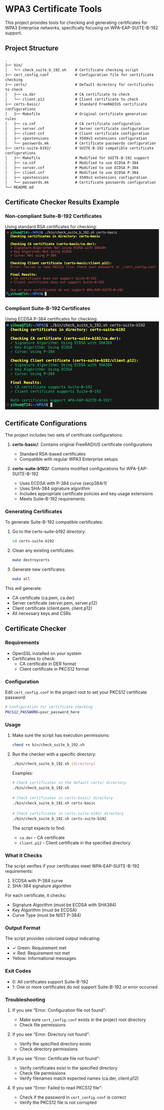 # WPA3 Certificate Tools

This project provides tools for checking and generating certificates for WPA3 Enterprise networks, specifically focusing on WPA-EAP-SUITE-B-192 support.

## Project Structure

```
.
├── bin/
│   └── check_suite_b_192.sh    # Certificate checking script
├── cert_config.conf            # Configuration file for certificate checking
├── certs/                      # Default directory for certificates to check
│   ├── ca.der                 	# CA certificate to check
│   └── client.p12            	# Client certificate to check
├── certs-basic/               	# Standard FreeRADIUS certificate configurations
│   ├── Makefile              	# Original certificate generation rules
│   ├── ca.cnf                	# CA certificate configuration
│   ├── server.cnf            	# Server certificate configuration
│   ├── client.cnf            	# Client certificate configuration
│   ├── xpextensions          	# X509v3 extensions configuration
│   └── passwords.mk          	# Certificate passwords configuration
├── certs-suite-b192/         	# SUITE-B-192 compatible certificate configurations
│   ├── Makefile              	# Modified for SUITE-B-192 support
│   ├── ca.cnf                	# Modified to use ECDSA P-384
│   ├── server.cnf            	# Modified to use ECDSA P-384
│   ├── client.cnf            	# Modified to use ECDSA P-384
│   ├── xpextensions          	# X509v3 extensions configuration
│   └── passwords.mk          	# Certificate passwords configuration
└── README.md
```

## Certificate Checker Results Example

### Non-compliant Suite-B-192 Certificates
Using standard RSA certificates for checking:
![Non-compliant Suite-B-192](docs/images/cert-check-fail.png)

### Compliant Suite-B-192 Certificates
Using ECDSA P-384 certificates for checking:
![Compliant Suite-B-192](docs/images/cert-check-pass.png)

## Certificate Configurations

The project includes two sets of certificate configurations:

1. **certs-basic/**: Contains original FreeRADIUS certificate configurations
   - Standard RSA-based certificates
   - Compatible with regular WPA3 Enterprise setups

2. **certs-suite-b192/**: Contains modified configurations for WPA-EAP-SUITE-B-192
   - Uses ECDSA with P-384 curve (secp384r1)
   - Uses SHA-384 signature algorithm
   - Includes appropriate certificate policies and key usage extensions
   - Meets Suite-B-192 requirements

### Generating Certificates

To generate Suite-B-192 compatible certificates:

1. Go to the certs-suite-b192 directory:
   ```bash
   cd certs-suite-b192
   ```

2. Clean any existing certificates:
   ```bash
   make destroycerts
   ```

3. Generate new certificates:
   ```bash
   make all
   ```

This will generate:
- CA certificate (ca.pem, ca.der)
- Server certificate (server.pem, server.p12)
- Client certificate (client.pem, client.p12)
- All necessary keys and CSRs

## Certificate Checker

### Requirements

- OpenSSL installed on your system
- Certificates to check:
  - CA certificate in DER format
  - Client certificate in PKCS12 format

### Configuration

Edit `cert_config.conf` in the project root to set your PKCS12 certificate password:

```bash
# Configuration for certificate checking
PKCS12_PASSWORD=your_password_here
```

### Usage

1. Make sure the script has execution permissions:
   ```bash
   chmod +x bin/check_suite_b_192.sh
   ```

2. Run the checker with a specific directory:
   ```bash
   ./bin/check_suite_b_192.sh [directory]
   ```

   Examples:
   ```bash
   # Check certificates in the default certs/ directory
   ./bin/check_suite_b_192.sh

   # Check certificates in certs-basic/ directory
   ./bin/check_suite_b_192.sh certs-basic

   # Check certificates in certs-suite-b192/ directory
   ./bin/check_suite_b_192.sh certs-suite-b192
   ```

   The script expects to find:
   - `ca.der` - CA certificate
   - `client.p12` - Client certificate
   in the specified directory

### What it Checks

The script verifies if your certificates meet WPA-EAP-SUITE-B-192 requirements:

1. ECDSA with P-384 curve
2. SHA-384 signature algorithm

For each certificate, it checks:
- Signature Algorithm (must be ECDSA with SHA384)
- Key Algorithm (must be ECDSA)
- Curve Type (must be NIST P-384)

### Output Format

The script provides colorized output indicating:
- ✓ Green: Requirement met
- ✗ Red: Requirement not met
- Yellow: Informational messages

### Exit Codes

- 0: All certificates support Suite-B-192
- 1: One or more certificates do not support Suite-B-192 or error occurred

### Troubleshooting

1. If you see "Error: Configuration file not found":
   - Make sure `cert_config.conf` exists in the project root directory
   - Check file permissions

2. If you see "Error: Directory not found":
   - Verify the specified directory exists
   - Check directory permissions

3. If you see "Error: Certificate file not found":
   - Verify certificates exist in the specified directory
   - Check file permissions
   - Verify filenames match expected names (ca.der, client.p12)

4. If you see "Error: Failed to read PKCS12 file":
   - Check if the password in `cert_config.conf` is correct
   - Verify the PKCS12 file is not corrupted
